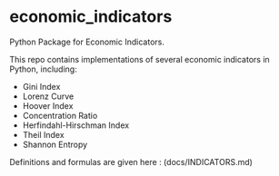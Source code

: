 # economic_indicators
Python Package for Economic Indicators.

This repo contains implementations of several economic indicators in Python, including:
- Gini Index
- Lorenz Curve
- Hoover Index
- Concentration Ratio
- Herfindahl-Hirschman Index
- Theil Index
- Shannon Entropy

Definitions and formulas are given here : (docs/INDICATORS.md)
